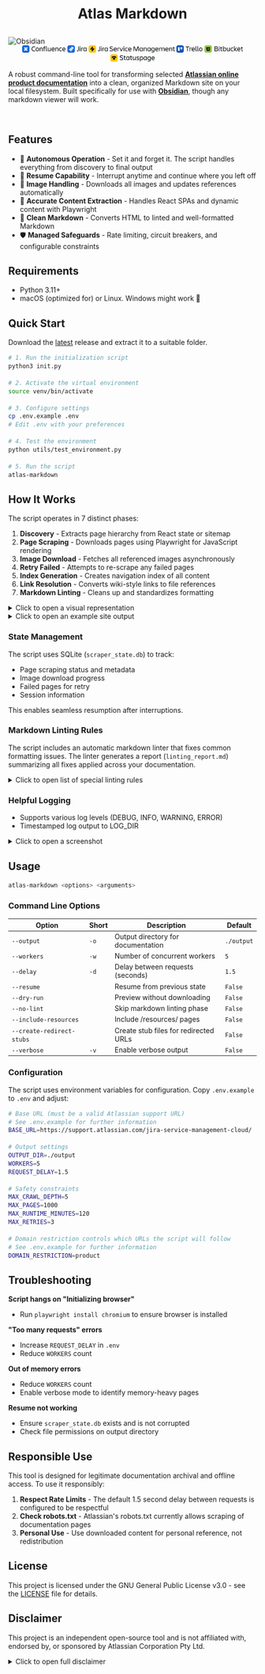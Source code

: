 <h1>
    <p align="center">Atlas Markdown</p>
</h1>


<picture>
  <source media="(prefers-color-scheme: dark)" srcset="docs/images/obsidian.png" />
  <source media="(prefers-color-scheme: light)" srcset="docs/images/obsidian.png" />
  <img src="docs/images/obsidian.png" alt="Obsidian" align="center" />
</picture>


<div align="center">
    <picture>
        <source media="(prefers-color-scheme: dark)" srcset="docs/images/Apps-dark_Confluence_logo_brand_RGB.svg" height="15" />
        <source media="(prefers-color-scheme: light)" srcset="docs/images/Apps-light_Confluence_Logo_brand_RGB.svg" height="15" />
        <img src="docs/images/Apps-light_Confluence_Logo_brand_RGB.svg" alt="Confluence" height="15" />
    </picture>
    <picture>
        <source media="(prefers-color-scheme: dark)" srcset="docs/images/Apps-dark_Jira_logo_brand_RGB.svg" height="15" />
        <source media="(prefers-color-scheme: light)" srcset="docs/images/Apps-light_Jira_Logo_brand_RGB.svg" height="15" />
        <img src="docs/images/Apps-light_Jira_Logo_brand_RGB.svg" alt="Jira" height="15" />
    </picture>
    <picture>
        <source media="(prefers-color-scheme: dark)" srcset="docs/images/Apps-dark_Jira-Service-Management_logo_brand_RGB.svg" height="15" />
        <source media="(prefers-color-scheme: light)" srcset="docs/images/Apps-light_Jira-Service-Management_Logo_brand_RGB.svg" alt="Jira Service Management" height="15" />
        <img src="docs/images/Apps-light_Jira-Service-Management_Logo_brand_RGB.svg" alt="Jira Service Management" height="15" />
    </picture>
    <picture>
        <source media="(prefers-color-scheme: dark)" srcset="docs/images/Apps-dark_Trello_logo_brand_RGB.svg" height="15" />
        <source media="(prefers-color-scheme: light)" srcset="docs/images/Apps-light_Trello_Logo_brand_RGB.svg" height="15" />
        <img src="docs/images/Apps-light_Trello_Logo_brand_RGB.svg" alt="Trello" height="15" />
    </picture>
    <picture>
        <source media="(prefers-color-scheme: dark)" srcset="docs/images/Apps-dark_Bitbucket_logo_brand_RGB.svg" height="15" />
        <source media="(prefers-color-scheme: light)" srcset="docs/images/Apps-light_Bitbucket_Logo_brand_RGB.svg" height="15" />
        <img src="docs/images/Apps-light_Bitbucket_Logo_brand_RGB.svg" alt="Bitbucket" height="15" />
    </picture>
    <picture>
        <source media="(prefers-color-scheme: dark)" srcset="docs/images/Apps-dark_Statuspage_logo_brand_RGB.svg" height="15" />
        <source media="(prefers-color-scheme: light)" srcset="docs/images/Apps-light_Statuspage_logo_brand_RGB.svg" height="15" />
        <img src="docs/images/Apps-light_Statuspage_logo_brand_RGB.svg" alt="Statuspage" height="15" />
    </picture>
</div>

A robust command-line tool for transforming selected <strong><a href="https://support.atlassian.com">Atlassian online product documentation</a></strong> into a clean, organized Markdown site on your local filesystem. Built specifically for use with <strong><a href="https://obsidian.md/)">Obsidian</a></strong>, though any markdown viewer will work.

<br/>


## Features

- 🚀 **Autonomous Operation** - Set it and forget it. The script handles everything from discovery to final output
- 🔄 **Resume Capability** - Interrupt anytime and continue where you left off
- 📸 **Image Handling** - Downloads all images and updates references automatically
- 🎯 **Accurate Content Extraction** - Handles React SPAs and dynamic content with Playwright
- 📝 **Clean Markdown** - Converts HTML to linted and well-formatted Markdown
- 🛡️ **Managed Safeguards** - Rate limiting, circuit breakers, and configurable constraints

## Requirements

- Python 3.11+
- macOS (optimized for) or Linux. Windows might work :shrug:

## Quick Start

Download the [latest](https://github.com/jsade/atlas-markdown/releases/latest) release and extract it to a suitable folder.

```bash
# 1. Run the initialization script
python3 init.py

# 2. Activate the virtual environment
source venv/bin/activate

# 3. Configure settings
cp .env.example .env
# Edit .env with your preferences

# 4. Test the environment
python utils/test_environment.py

# 5. Run the script
atlas-markdown
```

## How It Works

The script operates in 7 distinct phases:

1. **Discovery** - Extracts page hierarchy from React state or sitemap
2. **Page Scraping** - Downloads pages using Playwright for JavaScript rendering
3. **Image Download** - Fetches all referenced images asynchronously
4. **Retry Failed** - Attempts to re-scrape any failed pages
5. **Index Generation** - Creates navigation index of all content
6. **Link Resolution** - Converts wiki-style links to file references
7. **Markdown Linting** - Cleans up and standardizes formatting

<details>
<summary>Click to open a visual representation</summary>

```mermaid
  flowchart LR
      subgraph Phase1["1 Discovery"]
          D1[React State<br/>Extraction]
          D2[Sitemap<br/>Parsing]
      end

      subgraph Phase2["2 Page Scraping"]
          PS1[Playwright<br/>Rendering]
          PS2[Content<br/>Extraction]
      end

      subgraph Phase3["3 Image Download"]
          ID1[Async<br/>Fetching]
          ID2[Path<br/>Rewriting]
      end

      subgraph Phase4["4 Retry Failed"]
          RF1[Error<br/>Detection]
          RF2[Smart<br/>Retries]
      end

      subgraph Phase5["5 Index Generation"]
          IG1[Navigation<br/>Structure]
          IG2[TOC<br/>Creation]
      end

      subgraph Phase6["6 Link Resolution"]
          LR1[Wiki-style<br/>Links]
          LR2[File<br/>References]
      end

      subgraph Phase7["7 Markdown Linting"]
          ML1[Format<br/>Cleanup]
          ML2[Standardization]
      end

      Start([🚀]) --> Phase1
      Phase1 --> Phase2
      Phase2 --> Phase3
      Phase3 --> Phase4
      Phase4 --> Phase5
      Phase5 --> Phase6
      Phase6 --> Phase7
      Phase7 --> End([✅])

      %% Styling
      classDef phaseBox fill:#030,stroke:#060,stroke-width:1px,color:#fff
      classDef innerNode fill:#020,stroke:#2c5aa0,stroke-width:1px,color:#fff,font-size:11px
      classDef startEnd fill:#2ecc71,stroke:#27ae60,stroke-width:3px,color:#fff

      class Phase1,Phase2,Phase3,Phase4,Phase5,Phase6,Phase7 phaseBox
      class D1,D2,PS1,PS2,ID1,ID2,RF1,RF2,IG1,IG2,LR1,LR2,ML1,ML2 innerNode
      class Start,End startEnd
```

</details>

<details>
<summary>Click to open an example site output</summary>

```plaintext
output/
├── index.md                    # Main navigation index
├── docs/                       # Documentation pages
│   ├── Getting started.md
│   ├── Administration/
│   │   ├── Overview.md
│   │   └── User management.md
│   └── ...
├── resources/                  # Resource pages (if enabled)
│   └── ...
├── images/                     # Downloaded images
│   └── [organized by page]
└── linting_report.md          # Markdown formatting report
```

</details>

### State Management

The script uses SQLite (`scraper_state.db`) to track:

- Page scraping status and metadata
- Image download progress
- Failed pages for retry
- Session information

This enables seamless resumption after interruptions.

### Markdown Linting Rules

The script includes an automatic markdown linter that fixes common formatting issues. The linter generates a report (`linting_report.md`) summarizing all fixes applied across your documentation.

<details>
<summary>Click to open list of special linting rules</summary>
<br/>
The following rules are applied during the linting phase (can be skipped with `--no-lint`):

- Content Structure
	- Remove content before H1 - Ensures documents start with a proper H1 heading
	- Fix multi-line wiki links - Consolidates wiki links that span multiple lines into single-line format
- Link Formatting
	- Convert internal links to wiki-style - Internal markdown links `[text](file.md)` become `[[file|text]]`
	- Preserve external links - HTTP/HTTPS links remain in standard markdown format `[text](url)`
- Panel Conversion
	- Panel admonitions will be transformed to Obsidian [callout](https://help.obsidian.md/callouts) format
 	- Supports types "info", "warning", "error", "note", and "success"
- Table Formatting
	- Add missing table headers - Inserts header rows for tables that lack them
	- Fix table separators - Ensures proper table formatting with separator lines
- Heading Rules
	- Enforce heading spacing - Adds blank lines before and after headings for consistency
	- Preserve heading hierarchy - Maintains proper H1-H6 structure
- Whitespace Management
	- Remove trailing whitespace - Cleans line endings
	- Reduce multiple blank lines - Replaces 3+ consecutive blank lines with 2
	- Ensure final newline - Adds newline at end of file if missing
- HTML Conversion
	- Convert inline HTML - Transforms common HTML tags to markdown:
		- `<br>` → line break
		- `<strong>`, `<b>` → `**bold**`
		- `<em>`, `<i>` → `*italic*`
		- `<code>` → `` `code` ``
- List Formatting
	- Fix list indentation - Ensures list items start at column 0
	- Remove empty lines between list items - Creates compact lists
	- Fix numbered list sequences - Renumbers lists to be consecutive (1, 2, 3...)

</details>

### Helpful Logging

- Supports various log levels (DEBUG, INFO, WARNING, ERROR)
- Timestamped log output to LOG_DIR

<details>
	<summary>Click to open a screenshot</summary>
<br/>

![Logs](docs/images/logging.png)

<br/>

</details>

## Usage

```bash
atlas-markdown <options> <arguments>
```

### Command Line Options

| Option | Short | Description | Default |
|--------|-------|-------------|---------|
| `--output` | `-o` | Output directory for documentation | `./output` |
| `--workers` | `-w` | Number of concurrent workers | `5` |
| `--delay` | `-d` | Delay between requests (seconds) | `1.5` |
| `--resume` | | Resume from previous state | `False` |
| `--dry-run` | | Preview without downloading | `False` |
| `--no-lint` | | Skip markdown linting phase | `False` |
| `--include-resources` | | Include /resources/ pages | `False` |
| `--create-redirect-stubs` | | Create stub files for redirected URLs | `False` |
| `--verbose` | `-v` | Enable verbose output | `False` |

### Configuration

The script uses environment variables for configuration. Copy `.env.example` to `.env` and adjust:

```bash
# Base URL (must be a valid Atlassian support URL)
# See .env.example for further information
BASE_URL=https://support.atlassian.com/jira-service-management-cloud/

# Output settings
OUTPUT_DIR=./output
WORKERS=5
REQUEST_DELAY=1.5

# Safety constraints
MAX_CRAWL_DEPTH=5
MAX_PAGES=1000
MAX_RUNTIME_MINUTES=120
MAX_RETRIES=3

# Domain restriction controls which URLs the script will follow
# See .env.example for further information
DOMAIN_RESTRICTION=product
```

## Troubleshooting

**Script hangs on "Initializing browser"**
- Run `playwright install chromium` to ensure browser is installed

**"Too many requests" errors**
- Increase `REQUEST_DELAY` in `.env`
- Reduce `WORKERS` count

**Out of memory errors**
- Reduce `WORKERS` count
- Enable verbose mode to identify memory-heavy pages

**Resume not working**
- Ensure `scraper_state.db` exists and is not corrupted
- Check file permissions on output directory

## Responsible Use

This tool is designed for legitimate documentation archival and offline access. To use it responsibly:

1. **Respect Rate Limits** - The default 1.5 second delay between requests is configured to be respectful
2. **Check robots.txt** - Atlassian's robots.txt currently allows scraping of documentation pages
3. **Personal Use** - Use downloaded content for personal reference, not redistribution

## License

This project is licensed under the GNU General Public License v3.0 - see the [LICENSE](LICENSE) file for details.

## Disclaimer

This project is an independent open-source tool and is not affiliated with, endorsed by, or sponsored by Atlassian Corporation Pty Ltd.

<details>
<summary>Click to open full disclaimer</summary>
<br/>

_All Atlassian product names, logos, and brands mentioned in this repository (including but not limited to Jira, Confluence, Bitbucket, Trello, and Statuspage) are the property of Atlassian Corporation Pty Ltd. All product and company names are trademarks™ or registered® trademarks of their respective holders. Use of them does not imply any affiliation with or endorsement by them._

_This tool is designed for personal use to create offline copies of publicly available documentation. Users are responsible for complying with Atlassian's Terms of Service and any applicable usage policies when accessing their documentation._

</details>
